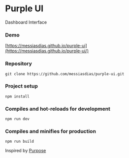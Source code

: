 # Purple UI
Dashboard Interface

### Demo
[https://messiasdias.github.io/purple-ui](https://messiasdias.github.io/purple-ui/)


### Repository
```
git clone https://github.com/messiasdias/purple-ui.git
```

### Project setup
```
npm install
```

### Compiles and hot-reloads for development
```
npm run dev
```

### Compiles and minifies for production
```
npm run build
```



Inspired by [Purpose](https://preview.webpixels.io/purpose-application-ui-kit/application/home.html)